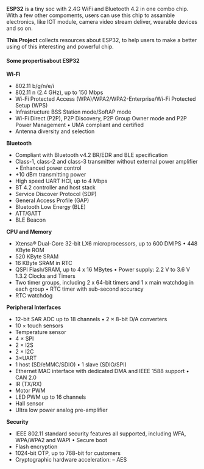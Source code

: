 **ESP32** is a tiny soc with 2.4G WiFi and Bluetooth 4.2 in one combo chip.  With a few other compoments, users can use this chip to assamble electronics, like IOT module, camera video stream deliver, wearable devices and so on.

**This Project** collects resources about ESP32, to help users to make a better using of this interesting and powerful chip.


#### Some propertisabout ESP32

**Wi-Fi*** 802.11 b/g/n/e/i* 802.11 n (2.4 GHz), up to 150 Mbps* Wi-Fi Protected Access (WPA)/WPA2/WPA2-Enterprise/Wi-Fi Protected Setup (WPS)* Infrastructure BSS Station mode/SoftAP mode* Wi-Fi Direct (P2P), P2P Discovery, P2P Group Owner mode and P2P Power Management • UMA compliant and certified* Antenna diversity and selection
**Bluetooth*** Compliant with Bluetooth v4.2 BR/EDR and BLE specification* Class-1, class-2 and class-3 transmitter without external power amplifier • Enhanced power control* +10 dBm transmitting power* High speed UART HCI, up to 4 Mbps* BT 4.2 controller and host stack* Service Discover Protocol (SDP)* General Access Profile (GAP)* Bluetooth Low Energy (BLE)* ATT/GATT* BLE Beacon
**CPU and Memory*** Xtensa® Dual-Core 32-bit LX6 microprocessors, up to 600 DMIPS • 448 KByte ROM* 520 KByte SRAM* 16 KByte SRAM in RTC* QSPI Flash/SRAM, up to 4 x 16 MBytes • Power supply: 2.2 V to 3.6 V1.3.2 Clocks and Timers* Two timer groups, including 2 x 64-bit timers and 1 x main watchdog in each group • RTC timer with sub-second accuracy* RTC watchdog
 **Peripheral Interfaces*** 12-bit SAR ADC up to 18 channels • 2 × 8-bit D/A converters* 10 × touch sensors* Temperature sensor* 4 × SPI* 2 × I2S* 2 × I2C* 3×UART* 1 host (SD/eMMC/SDIO) • 1 slave (SDIO/SPI)* Ethernet MAC interface with dedicated DMA and IEEE 1588 support • CAN 2.0* IR (TX/RX)* Motor PWM* LED PWM up to 16 channels* Hall sensor* Ultra low power analog pre-amplifier

**Security*** IEEE 802.11 standard security features all supported, including WFA, WPA/WPA2 and WAPI • Secure boot* Flash encryption* 1024-bit OTP, up to 768-bit for customers* Cryptographic hardware acceleration: – AES
